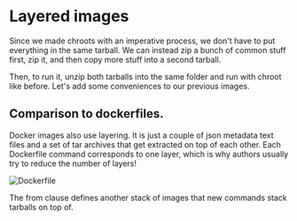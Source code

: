 # Layered images

Since we made chroots with an imperative process, we don't
have to put everything in the same tarball. We can instead
zip a bunch of common stuff first, zip it, and then copy
more stuff into a second tarball.

Then, to run it, unzip both tarballs into the same folder and 
run with chroot like before. Let's add some conveniences to our previous images.


## Comparison to dockerfiles.


Docker images also use layering. It is just a couple of json metadata text files and
a set of tar archives that get extracted on top of each other. Each Dockerfile command
corresponds to one layer, which is why authors usually try to reduce the number of layers!

![Dockerfile](https://docs.docker.com/build/guide/images/layers.png)


The from clause defines another stack of images that new commands stack tarballs on top of.
